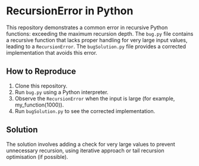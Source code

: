 # RecursionError in Python

This repository demonstrates a common error in recursive Python functions: exceeding the maximum recursion depth.  The `bug.py` file contains a recursive function that lacks proper handling for very large input values, leading to a `RecursionError`. The `bugSolution.py` file provides a corrected implementation that avoids this error.

## How to Reproduce

1. Clone this repository.
2. Run `bug.py` using a Python interpreter.
3. Observe the `RecursionError` when the input is large (for example,  my_function(1000)).
4. Run `bugSolution.py` to see the corrected implementation. 

## Solution

The solution involves adding a check for very large values to prevent unnecessary recursion, using iterative approach or tail recursion optimisation (if possible).
